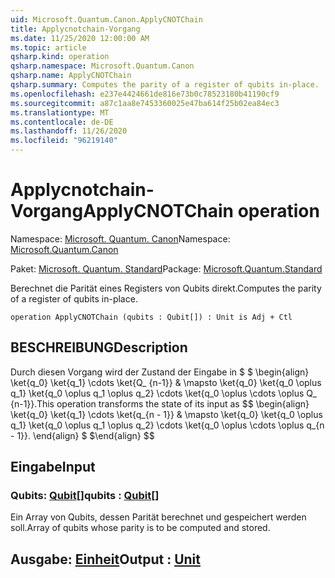 ```yaml
---
uid: Microsoft.Quantum.Canon.ApplyCNOTChain
title: Applycnotchain-Vorgang
ms.date: 11/25/2020 12:00:00 AM
ms.topic: article
qsharp.kind: operation
qsharp.namespace: Microsoft.Quantum.Canon
qsharp.name: ApplyCNOTChain
qsharp.summary: Computes the parity of a register of qubits in-place.
ms.openlocfilehash: e237e4424661de816e73b0c78523180b41190cf9
ms.sourcegitcommit: a87c1aa8e7453360025e47ba614f25b02ea84ec3
ms.translationtype: MT
ms.contentlocale: de-DE
ms.lasthandoff: 11/26/2020
ms.locfileid: "96219140"
---
```

# <a name="applycnotchain-operation"></a><span data-ttu-id="f0b59-102">Applycnotchain-Vorgang</span><span class="sxs-lookup"><span data-stu-id="f0b59-102">ApplyCNOTChain operation</span></span>

<span data-ttu-id="f0b59-103">Namespace: [Microsoft. Quantum. Canon](xref:Microsoft.Quantum.Canon)</span><span class="sxs-lookup"><span data-stu-id="f0b59-103">Namespace: [Microsoft.Quantum.Canon](xref:Microsoft.Quantum.Canon)</span></span>

<span data-ttu-id="f0b59-104">Paket: [Microsoft. Quantum. Standard](https://nuget.org/packages/Microsoft.Quantum.Standard)</span><span class="sxs-lookup"><span data-stu-id="f0b59-104">Package: [Microsoft.Quantum.Standard](https://nuget.org/packages/Microsoft.Quantum.Standard)</span></span>


<span data-ttu-id="f0b59-105">Berechnet die Parität eines Registers von Qubits direkt.</span><span class="sxs-lookup"><span data-stu-id="f0b59-105">Computes the parity of a register of qubits in-place.</span></span>

```qsharp
operation ApplyCNOTChain (qubits : Qubit[]) : Unit is Adj + Ctl
```


## <a name="description"></a><span data-ttu-id="f0b59-106">BESCHREIBUNG</span><span class="sxs-lookup"><span data-stu-id="f0b59-106">Description</span></span>

<span data-ttu-id="f0b59-107">Durch diesen Vorgang wird der Zustand der Eingabe in $ $ \begin{align} \ket{q_0} \ket{q_1} \cdots \ket{Q_ {n-1}} & \mapsto \ket{q_0} \ket{q_0 \oplus q_1} \ket{q_0 \oplus q_1 \oplus q_2} \cdots \ket{q_0 \oplus \cdots \oplus Q_ {n-1}}.</span><span class="sxs-lookup"><span data-stu-id="f0b59-107">This operation transforms the state of its input as $$ \begin{align} \ket{q_0} \ket{q_1} \cdots \ket{q_{n - 1}} & \mapsto \ket{q_0} \ket{q_0 \oplus q_1} \ket{q_0 \oplus q_1 \oplus q_2} \cdots \ket{q_0 \oplus \cdots \oplus q_{n - 1}}.</span></span>
<span data-ttu-id="f0b59-108">\end{align} $ $</span><span class="sxs-lookup"><span data-stu-id="f0b59-108">\end{align} $$</span></span>

## <a name="input"></a><span data-ttu-id="f0b59-109">Eingabe</span><span class="sxs-lookup"><span data-stu-id="f0b59-109">Input</span></span>

### <a name="qubits--qubit"></a><span data-ttu-id="f0b59-110">Qubits: [Qubit](xref:microsoft.quantum.lang-ref.qubit)[]</span><span class="sxs-lookup"><span data-stu-id="f0b59-110">qubits : [Qubit](xref:microsoft.quantum.lang-ref.qubit)[]</span></span>

<span data-ttu-id="f0b59-111">Ein Array von Qubits, dessen Parität berechnet und gespeichert werden soll.</span><span class="sxs-lookup"><span data-stu-id="f0b59-111">Array of qubits whose parity is to be computed and stored.</span></span>



## <a name="output--unit"></a><span data-ttu-id="f0b59-112">Ausgabe: [Einheit](xref:microsoft.quantum.lang-ref.unit)</span><span class="sxs-lookup"><span data-stu-id="f0b59-112">Output : [Unit](xref:microsoft.quantum.lang-ref.unit)</span></span>

